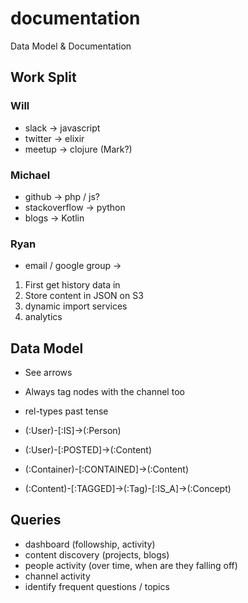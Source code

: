 # documentation

Data Model &amp; Documentation

## Work Split

### Will 

* slack -> javascript
* twitter -> elixir
* meetup -> clojure (Mark?)

### Michael

* github -> php / js?
* stackoverflow -> python
* blogs -> Kotlin

### Ryan

* email / google group -> 


1. First get history data in
2. Store content in JSON on S3
3. dynamic import services
4. analytics


## Data Model

* See arrows

* Always tag nodes with the channel too
* rel-types past tense
* (:User)-[:IS]->(:Person)
* (:User)-[:POSTED]->(:Content)
* (:Container)-[:CONTAINED]->(:Content)
* (:Content)-[:TAGGED]->(:Tag)-[:IS_A]->(:Concept)

## Queries

* dashboard (followship, activity)
* content discovery (projects, blogs) 
* people activity (over time, when are they falling off)
* channel activity
* identify frequent questions / topics
